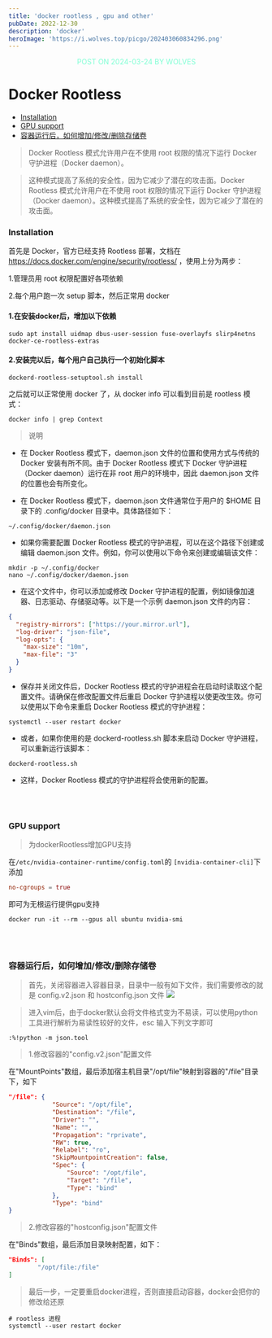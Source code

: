 ```yaml
---
title: 'docker rootless , gpu and other'
pubDate: 2022-12-30
description: 'docker'
heroImage: 'https://i.wolves.top/picgo/202403060834296.png'
---
```


<p style="color: aquamarine;text-align: center">POST ON 2024-03-24 BY WOLVES</p>

# Docker Rootless

- [Installation](#installation)
- [GPU support](#gpu-support)
- [容器运行后，如何增加/修改/删除存储卷](#%E5%AE%B9%E5%99%A8%E8%BF%90%E8%A1%8C%E5%90%8E%E5%A6%82%E4%BD%95%E5%A2%9E%E5%8A%A0%E4%BF%AE%E6%94%B9%E5%88%A0%E9%99%A4%E5%AD%98%E5%82%A8%E5%8D%B7)

> Docker Rootless 模式允许用户在不使用 root 权限的情况下运行 Docker 守护进程（Docker daemon）。

> 这种模式提高了系统的安全性，因为它减少了潜在的攻击面。Docker Rootless 模式允许用户在不使用 root 权限的情况下运行 Docker 守护进程（Docker daemon）。这种模式提高了系统的安全性，因为它减少了潜在的攻击面。

### Installation

首先是 Docker，官方已经支持 Rootless 部署，文档在 https://docs.docker.com/engine/security/rootless/ ，使用上分为两步：

1.管理员用 root 权限配置好各项依赖

2.每个用户跑一次 setup 脚本，然后正常用 docker

<h4>1.在安装docker后，增加以下依赖</h4>

```shell
sudo apt install uidmap dbus-user-session fuse-overlayfs slirp4netns docker-ce-rootless-extras
```

<h4>2.安装完以后，每个用户自己执行一个初始化脚本</h4>

```shell
dockerd-rootless-setuptool.sh install
```

之后就可以正常使用 docker 了，从 docker info 可以看到目前是 rootless 模式：

```shell
docker info | grep Context
```

> 说明

- 在 Docker Rootless 模式下，daemon.json 文件的位置和使用方式与传统的 Docker 安装有所不同。由于 Docker Rootless 模式下 Docker 守护进程（Docker daemon）运行在非 root 用户的环境中，因此 daemon.json 文件的位置也会有所变化。

- 在 Docker Rootless 模式下，daemon.json 文件通常位于用户的 $HOME 目录下的 .config/docker 目录中。具体路径如下：

```shell
~/.config/docker/daemon.json
```

- 如果你需要配置 Docker Rootless 模式的守护进程，可以在这个路径下创建或编辑 daemon.json 文件。例如，你可以使用以下命令来创建或编辑该文件：

```shell
mkdir -p ~/.config/docker
nano ~/.config/docker/daemon.json
```

- 在这个文件中，你可以添加或修改 Docker 守护进程的配置，例如镜像加速器、日志驱动、存储驱动等。以下是一个示例 daemon.json 文件的内容：

```json
{
  "registry-mirrors": ["https://your.mirror.url"],
  "log-driver": "json-file",
  "log-opts": {
    "max-size": "10m",
    "max-file": "3"
  }
}
```

- 保存并关闭文件后，Docker Rootless 模式的守护进程会在启动时读取这个配置文件。请确保在修改配置文件后重启 Docker 守护进程以使更改生效。你可以使用以下命令来重启 Docker Rootless 模式的守护进程：

```shell
systemctl --user restart docker
```

- 或者，如果你使用的是 dockerd-rootless.sh 脚本来启动 Docker 守护进程，可以重新运行该脚本：

```shell
dockerd-rootless.sh
```

- 这样，Docker Rootless 模式的守护进程将会使用新的配置。

<br><br>

### GPU support

> 为dockerRootless增加GPU支持

在`/etc/nvidia-container-runtime/config.toml`的
`[nvidia-container-cli]`下添加

```toml
no-cgroups = true
```

即可为无根运行提供gpu支持

```shell
docker run -it --rm --gpus all ubuntu nvidia-smi
```

<br><br>

### 容器运行后，如何增加/修改/删除存储卷

> 首先，关闭容器进入容器目录，目录中一般有如下文件，我们需要修改的就是 config.v2.json 和 hostconfig.json 文件
![](https://i.wolves.top/picgo/202407031834556.png)

> 进入vim后，由于docker默认会将文件格式变为不易读，可以使用python工具进行解析为易读性较好的文件，esc 输入下列文字即可
```shell
:%!python -m json.tool
``` 
> 1.修改容器的"config.v2.json"配置文件

在"MountPoints"数组，最后添加宿主机目录"/opt/file"映射到容器的"/file"目录下，如下
```json
"/file": {
            "Source": "/opt/file",
            "Destination": "/file",
            "Driver": "",
            "Name": "",
            "Propagation": "rprivate",
            "RW": true,
            "Relabel": "ro",
            "SkipMountpointCreation": false,
            "Spec": {
                "Source": "/opt/file",
                "Target": "/file",
                "Type": "bind"
            },
            "Type": "bind"
}
```

> 2.修改容器的"hostconfig.json"配置文件

在"Binds"数组，最后添加目录映射配置，如下：
```json
"Binds": [
        "/opt/file:/file"
]
```

> 最后一步，一定要重启docker进程，否则直接启动容器，docker会把你的修改给还原

```shell
# rootless 进程
systemctl --user restart docker
```